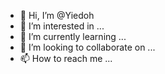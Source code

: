 - 👋 Hi, I’m @Yiedoh
- 👀 I’m interested in ...
- 🌱 I’m currently learning ...
- 💞️ I’m looking to collaborate on ...
- 📫 How to reach me ...

<!---
Yiedoh/Yiedoh is a ✨ special ✨ repository because its `README.md` (this file) appears on your GitHub profile.
You can click the Preview link to take a look at your changes.
--->
